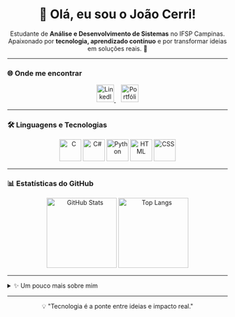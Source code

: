 <h1 align="center">👋 Olá, eu sou o João Cerri!</h1>

<p align="center">
  Estudante de <b>Análise e Desenvolvimento de Sistemas</b> no IFSP Campinas.<br>
  Apaixonado por <b>tecnologia, aprendizado contínuo</b> e por transformar ideias em soluções reais. 🚀
</p>

---

### 🌐 Onde me encontrar
<p align="center">
  <a href="https://www.linkedin.com/in/joaocerri/" target="_blank">
    <img src="https://cdn.jsdelivr.net/gh/devicons/devicon/icons/linkedin/linkedin-original.svg" width="40" height="40" alt="LinkedIn"/>
  </a>
  &nbsp;&nbsp;
  <a href="https://joaocerri.github.io/Portifolio-Joao/" target="_blank">
    <img src="https://cdn-icons-png.flaticon.com/512/841/841364.png" width="40" height="40" alt="Portfólio"/>
  </a>
</p>

---

### 🛠️ Linguagens e Tecnologias
<p align="center">
  <img src="https://www.google.com/url?sa=i&url=https%3A%2F%2Fgithub.com%2FLinguagemC&psig=AOvVaw2r0JK1ZMhmukY0h5wVMaD5&ust=1756558316879000&source=images&cd=vfe&opi=89978449&ved=0CBIQjRxqFwoTCKiJ0eWHsI8DFQAAAAAdAAAAABAE" width="50" height="50" alt="C"/>
  <img src="https://cdn.jsdelivr.net/gh/devicons/devicon/icons/csharp/csharp-original.svg" width="50" height="50" alt="C#"/>
  <img src="https://cdn.jsdelivr.net/gh/devicons/devicon/icons/python/python-original.svg" width="50" height="50" alt="Python"/>
  <img src="https://cdn.jsdelivr.net/gh/devicons/devicon/icons/html5/html5-original.svg" width="50" height="50" alt="HTML"/>
  <img src="https://cdn.jsdelivr.net/gh/devicons/devicon/icons/css3/css3-original.svg" width="50" height="50" alt="CSS"/>
</p>

---

### 📊 Estatísticas do GitHub
<p align="center">
  <img src="https://github-readme-stats.vercel.app/api?username=joaocerri&show_icons=true&theme=tokyonight" alt="GitHub Stats" height="160"/>
  <img src="https://github-readme-stats.vercel.app/api/top-langs/?username=joaocerri&layout=compact&theme=tokyonight" alt="Top Langs" height="160"/>
</p>

---

<details>
  <summary>✨ Um pouco mais sobre mim</summary>
  <br>
  - 🎓 Atualmente no 2º semestre de Análise e Desenvolvimento de Sistemas no IFSP Campinas.  
  - 💻 Experiência com C, C#, Python, HTML e CSS.  
  - 🌱 Sempre buscando aprender mais sobre programação, dados e desenvolvimento web.  
  - 🚀 Objetivo: crescer na área de tecnologia e contribuir com projetos inovadores.  
</details>

---

<p align="center">💡 "Tecnologia é a ponte entre ideias e impacto real."</p>
